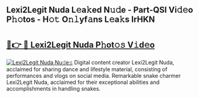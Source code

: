 ## Lexi2Legit Nuda L𝚎a𝚔ed N𝚞𝚍e - Part-QSl Vi𝚍𝚎o P𝚑𝚘tos - H𝚘𝚝 O𝚗𝚕yf𝚊ns L𝚎a𝚔s IrHKN

# <h2><a href="http://kf3125.oniu.top/?m=Lexi2Legit+Nuda">🔗👉 🔴 Lexi2Legit Nuda P𝚑ot𝚘𝚜 V𝚒d𝚎o</a></h2>

[![Lexi2Legit Nuda Nu𝚍e𝚜](https://i.imgur.com/0qMVB7G.gif)](http://kf3125.oniu.top/?m=Lexi2Legit+Nuda)
Digital content creator Lexi2Legit Nuda, acclaimed for sharing dance and lifestyle material, consisting of performances and vlogs on social media. Remarkable snake charmer Lexi2Legit Nuda, acclaimed for their exceptional abilities and accomplishments in handling snakes.  
